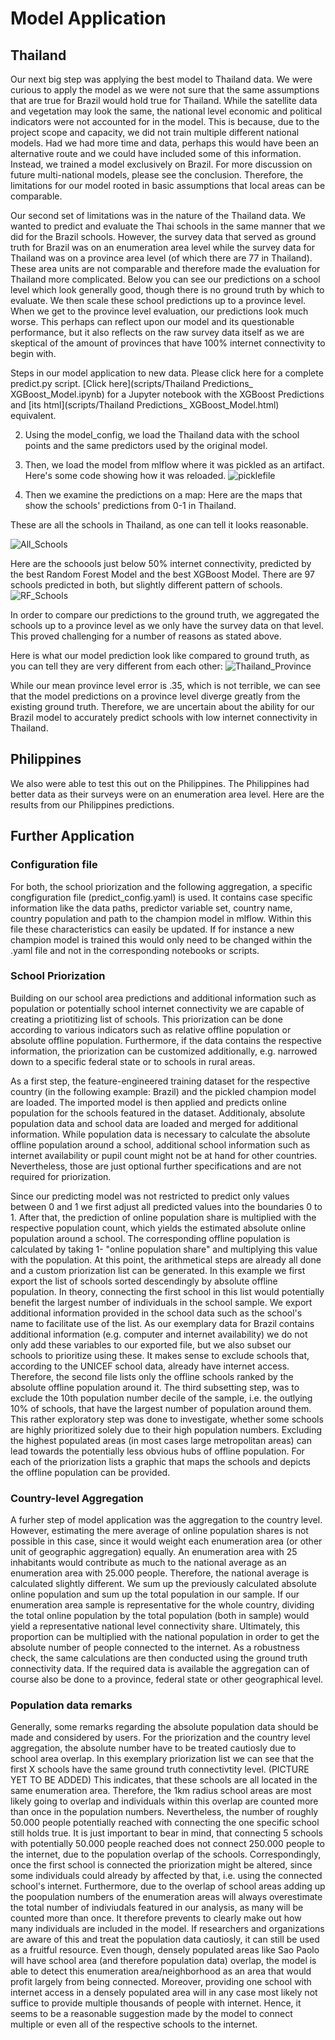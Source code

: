 # Model Application

## Thailand

Our next big step was applying the best model to Thailand data. We were curious to apply the model as we were not sure that the same assumptions that are true for Brazil would hold true for Thailand. While the satellite data and vegetation may look the same, the national level economic and political indicators were not accounted for in the model. This is because, due to the project scope and capacity, we did not train multiple different national models. Had we had more time and data, perhaps this would have been an alternative route and we could have included some of this information. Instead, we trained a model exclusively on Brazil. For more discussion on future multi-national models, please see the conclusion. Therefore, the limitations for our model rooted in basic assumptions that local areas can be comparable.

Our second set of limitations was in the nature of the Thailand data. We wanted to predict and evaluate the Thai schools in the same manner that we did for the Brazil schools. However, the survey data that served as ground truth for Brazil was on an enumeration area level while the survey data for Thailand was on a province area level (of which there are 77 in Thailand). These area units are not comparable and therefore made the evaluation for Thailand more complicated. Below you can see our predictions on a school level which look generally good, though there is no ground truth by which to evaluate. We then scale these school predictions up to a province level. When we get to the province level evaluation, our predictions look much worse. This perhaps can reflect upon our model and its questionable performance, but it also reflects on the raw survey data itself as we are skeptical of the amount of provinces that have 100% internet connectivity to begin with. 

Steps in our model application to new data. Please click here for a complete predict.py script.
[Click here](scripts/Thailand Predictions_ XGBoost_Model.ipynb) for a Jupyter notebook with the XGBoost Predictions and [its html](scripts/Thailand Predictions_ XGBoost_Model.html) equivalent. 

2. Using the model_config, we load the Thailand data with the school points and the same predictors used by the original model.

1. Then, we load the model from mlflow where it was pickled as an artifact. Here's some code showing how it was reloaded.
![picklefile](Images/thailand_pickle_model.PNG)

3. Then we examine the predictions on a map: 
Here are the maps that show the schools' predictions from 0-1 in Thailand.

These are all the schools in Thailand, as one can tell it looks reasonable.

![All_Schools](Images/RF_All_Schools.PNG)

Here are the schoools just below 50% internet connectivity, predicted by the best Random Forest Model and the best XGBoost Model. There are 97 schools predicted in both, but slightly different pattern of schools.
![RF_Schools](Images/Thailand_schols.PNG)


In order to compare our predictions to the ground truth, we aggregated the schools up to a province level as we only have the survey data on that level. This proved challenging for a number of reasons as stated above. 

Here is what our model prediction look like compared to ground truth, as you can tell they are very different from each other:
![Thailand_Province](Images/Thailand_province.PNG)

While our mean province level error is .35, which is not terrible, we can see that the model predictions on a province level diverge greatly from the existing ground truth. Therefore, we are uncertain about the ability for our Brazil model to accurately predict schools with low internet connectivity in Thailand.

## Philippines
We also were able to test this out on the Philippines. The Philippines had better data as their surveys were on an enumeration area level. Here are the results from our Philippines predictions. 

## Further Application

### Configuration file

For both, the school priorization and the following aggregation, a specific congfiguration file (predict_config.yaml) is used. It contains case specific information like the data paths, predictor variable set, country name, country population and path to the champion model in mlflow. Within this file these characteristics can easily be updated. If for instance a new champion model is trained this would only need to be changed within the .yaml file and not in the corresponding notebooks or scripts. 

### School Priorization
Building on our school area predictions and additional information such as population or potentially school internet connectivity we are capable of creating a priotitizing list of schools. This priorization can be done according to various indicators such as relative offline population or absolute offline population. Furthermore, if the data contains the respective information, the priorization can be customized additionally, e.g. narrowed down to a specific federal state or to schools in rural areas.

As a first step, the feature-engineered training dataset for the respective country (in the following example: Brazil) and the pickled champion model are loaded. 
The imported model is then applied and predicts online population for the schools featured in the dataset. 
Additionaly, absolute population data and school data are loaded and merged for additional information. While population data is necessary to calculate the absolute offline population around a school, additional school information such as internet availability or pupil count might not be at hand for other countries. Nevertheless, those are just optional further specifications and are not required for priorization. 

Since our predicting model was not restricted to predict only values between 0 and 1 we first adjust all predicted values into the boundaries 0 to 1. 
After that, the prediction of online population share is multiplied with the respective population count, which yields the estimated absolute online population around a school. The corresponding offline population is calculated by taking 1- "online population share" and multiplying this value with the population. 
At this point, the arithmetical steps are already all done and a custom priorization list can be generated. In this example we first export the list of schools sorted descendingly by absolute offline population. In theory, connecting the first school in this list would potentially benefit the largest number of individuals in the school sample. We export additional information provided in the school data such as the school's name to facilitate use of the list.
As our exemplary data for Brazil contains additional information (e.g. computer and internet availability) we do not only add these variables to our exported file, but we also subset our schools to prioritize using these. It makes sense to exclude schools that, according to the UNICEF school data, already have internet access. Therefore, the second file lists only the offline schools ranked by the absolute offline population around it. 
The third subsetting step, was to exclude the 10th population number decile of the sample, i.e. the outlying 10% of schools, that have the largest number of population around them. This rather exploratory step was done to investigate, whether some schools are highly prioritized solely due to their high population numbers. Excluding the highest populated areas (in most cases large metropolitan areas) can lead towards the potentially less obvious hubs of offline population. 
For each of the priorization lists a graphic that maps the schools and depicts the offline population can be provided. 

### Country-level Aggregation 
A furher step of model application was the aggregation to the country level. However, estimating the mere average of online population shares is not possible in this case, since it would weight each enumeration area (or other unit of geographic aggregation) equally. An enumeration area with 25 inhabitants would contribute as much to the national average as an enumeration area with 25.000 people. 
Therefore, the national average is calculated slightly different. We sum up the previously calculated absolute online population and sum up the total population in our sample. If our enumeration area sample is representative for the whole country, dividing the total online population by the total population (both in sample) would yield a representative national level connectivity share. Ultimately, this proportion can be multiplied with the national population in order to get the absolute number of people connected to the internet. As a robustness check, the same calculations are then conducted using the ground truth connectivity data. 
If the required data is available the aggregation can of course also be done to a province, federal state or other geographical level. 

### Population data remarks
Generally, some remarks regarding the absolute population data should be made and considered by users. For the priorization and the country level aggregation, the absolute number have to be treated cautiosly due to school area overlap. In this exemplary priorization list we can see that the first X schools have the same ground truth connectivtity level. (PICTURE YET TO BE ADDED) This indicates, that these schools are all located in the same enumeration area. Therefore, the 1km radius school areas are most likely going to overlap and individuals within this overlap are counted more than once in the population numbers. Nevertheless, the number of roughly 50.000 people potentially reached with connecting the one specific school still holds true. It is just important to bear in mind, that connecting 5 schools with potentially 50.000 people reached does not connect 250.000 people to the internet, due to the population overlap of the schools.
Correspondingly, once the first school is connected the priorization might be altered, since some individuals could already by affected by that, i.e. using the connected school's internet. 
Furthermore, due to the overlap of school areas adding up the poopulation numbers of the enumeration areas will always overestimate the total number of indiviudals featured in our analysis, as many will be counted more than once. It therefore prevents to clearly make out how many individuals are included in the model. 
If researchers and organizations are aware of this and treat the population data cautiosly, it can still be used as a fruitful resource. Even though, densely populated areas like Sao Paolo will have school area (and therefore population data) overlap, the model is able to detect this enumeration area/neighborhood as an area that would profit largely from being connected. Moreover, providing one school with internet access in a densely populated area will in any case most likely not suffice to provide multiple thousands of people with internet. Hence, it seems to be a reasonable suggestion made by the model to connect multiple or even all of the respective schools to the internet.